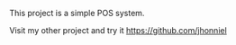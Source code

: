 This project is a simple POS system.


Visit my other project and try it https://github.com/jhonniel
